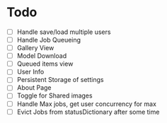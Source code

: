 # Todo

- [ ] Handle save/load multiple users
- [ ] Handle Job Queueing
- [ ] Gallery View
- [ ] Model Download
- [ ] Queued items view
- [ ] User Info
- [ ] Persistent Storage of settings
- [ ] About Page
- [ ] Toggle for Shared images
- [ ] Handle Max jobs, get user concurrency for max
- [ ] Evict Jobs from statusDictionary after some time
